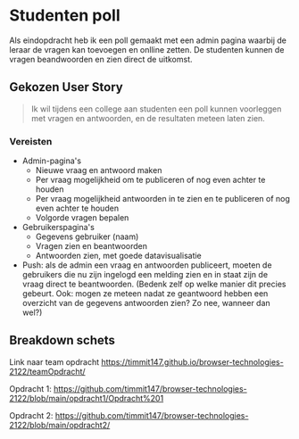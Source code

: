 # Studenten poll
Als eindopdracht heb ik een poll gemaakt met een admin pagina waarbij de leraar de vragen kan toevoegen en onlline zetten. De studenten kunnen de vragen beandwoorden en zien direct de uitkomst.

## Gekozen User Story

> Ik wil tijdens een college aan studenten een poll kunnen voorleggen met vragen en antwoorden, en de resultaten meteen laten zien.

### Vereisten
- Admin-pagina's
	-	Nieuwe vraag en antwoord maken
	-	Per vraag mogelijkheid om te publiceren of nog even achter te houden
	-	Per vraag mogelijkheid antwoorden in te zien en te publiceren of nog even achter te houden
	-	Volgorde vragen bepalen
- Gebruikerspagina's
	-	Gegevens gebruiker (naam)
	-	Vragen zien en beantwoorden
	-	Antwoorden zien, met goede datavisualisatie
- Push: als de admin een vraag en antwoorden publiceert, moeten de gebruikers die nu zijn ingelogd een melding zien en in staat zijn de vraag direct te beantwoorden. (Bedenk zelf op welke manier dit precies gebeurt. Ook: mogen ze meteen nadat ze geantwoord hebben een overzicht van de gegevens antwoorden zien? Zo nee, wanneer dan wel?)

## Breakdown schets


Link naar team opdracht https://timmit147.github.io/browser-technologies-2122/teamOpdracht/

Opdracht 1: https://github.com/timmit147/browser-technologies-2122/blob/main/opdracht1/Opdracht%201

Opdracht 2: https://github.com/timmit147/browser-technologies-2122/blob/main/opdracht2/

